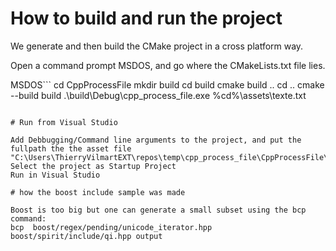 
# How to build and run the project

We generate and then build the CMake project in a cross platform way.

Open a command prompt MSDOS, and go where the CMakeLists.txt file lies.

MSDOS```
cd CppProcessFile
mkdir build
cd build
cmake build ..
cd ..
cmake --build build
.\build\Debug\cpp_process_file.exe %cd%\assets\texte.txt
```

# Run from Visual Studio

Add Debbugging/Command line arguments to the project, and put the fullpath the the asset file
"C:\Users\ThierryVilmartEXT\repos\temp\cpp_process_file\CppProcessFile\assets\texte.txt"
Select the project as Startup Project
Run in Visual Studio

# how the boost include sample was made

Boost is too big but one can generate a small subset using the bcp command:
bcp  boost/regex/pending/unicode_iterator.hpp boost/spirit/include/qi.hpp output

